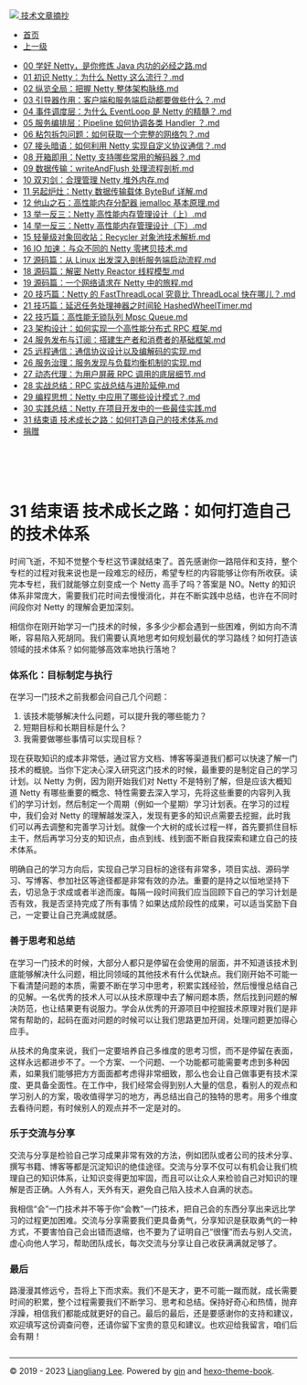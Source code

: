 <!DOCTYPE html>

<html xmlns="http://www.w3.org/1999/xhtml">
<head>
<head>
<meta content="text/html; charset=utf-8" http-equiv="Content-Type"/>
<meta content="width=device-width, initial-scale=1, maximum-scale=1.0, user-scalable=no" name="viewport"/>
<meta content="zh-cn" http-equiv="content-language"/>
<meta content="31 结束语  技术成长之路：如何打造自己的技术体系" name="description"/>
<link href="/static/favicon.png" rel="icon"/>
<title>31 结束语  技术成长之路：如何打造自己的技术体系 </title>
<link href="/static/index.css" rel="stylesheet"/>
<link href="/static/highlight.min.css" rel="stylesheet"/>
<script src="/static/highlight.min.js"></script>
<meta content="Hexo 4.2.0" name="generator"/>

</head>
<body>
<div class="book-container">
<div class="book-sidebar">
<div class="book-brand">
<a href="/">
<img src="/static/favicon.png"/>
<span>技术文章摘抄</span>
</a>
</div>
<div class="book-menu uncollapsible">
<ul class="uncollapsible">
<li><a class="current-tab" href="/">首页</a></li>
<li><a href="../">上一级</a></li>
</ul>
<ul class="uncollapsible">
<li>
<a class="menu-item" href="/%e4%b8%93%e6%a0%8f/Netty%20%e6%a0%b8%e5%bf%83%e5%8e%9f%e7%90%86%e5%89%96%e6%9e%90%e4%b8%8e%20RPC%20%e5%ae%9e%e8%b7%b5-%e5%ae%8c/00%20%e5%ad%a6%e5%a5%bd%20Netty%ef%bc%8c%e6%98%af%e4%bd%a0%e4%bf%ae%e7%82%bc%20Java%20%e5%86%85%e5%8a%9f%e7%9a%84%e5%bf%85%e7%bb%8f%e4%b9%8b%e8%b7%af.md" id="00 学好 Netty，是你修炼 Java 内功的必经之路.md">00 学好 Netty，是你修炼 Java 内功的必经之路.md</a>
</li>
<li>
<a class="menu-item" href="/%e4%b8%93%e6%a0%8f/Netty%20%e6%a0%b8%e5%bf%83%e5%8e%9f%e7%90%86%e5%89%96%e6%9e%90%e4%b8%8e%20RPC%20%e5%ae%9e%e8%b7%b5-%e5%ae%8c/01%20%20%e5%88%9d%e8%af%86%20Netty%ef%bc%9a%e4%b8%ba%e4%bb%80%e4%b9%88%20Netty%20%e8%bf%99%e4%b9%88%e6%b5%81%e8%a1%8c%ef%bc%9f.md" id="01  初识 Netty：为什么 Netty 这么流行？.md">01  初识 Netty：为什么 Netty 这么流行？.md</a>
</li>
<li>
<a class="menu-item" href="/%e4%b8%93%e6%a0%8f/Netty%20%e6%a0%b8%e5%bf%83%e5%8e%9f%e7%90%86%e5%89%96%e6%9e%90%e4%b8%8e%20RPC%20%e5%ae%9e%e8%b7%b5-%e5%ae%8c/02%20%20%e7%ba%b5%e8%a7%88%e5%85%a8%e5%b1%80%ef%bc%9a%e6%8a%8a%e6%8f%a1%20Netty%20%e6%95%b4%e4%bd%93%e6%9e%b6%e6%9e%84%e8%84%89%e7%bb%9c.md" id="02  纵览全局：把握 Netty 整体架构脉络.md">02  纵览全局：把握 Netty 整体架构脉络.md</a>
</li>
<li>
<a class="menu-item" href="/%e4%b8%93%e6%a0%8f/Netty%20%e6%a0%b8%e5%bf%83%e5%8e%9f%e7%90%86%e5%89%96%e6%9e%90%e4%b8%8e%20RPC%20%e5%ae%9e%e8%b7%b5-%e5%ae%8c/03%20%20%e5%bc%95%e5%af%bc%e5%99%a8%e4%bd%9c%e7%94%a8%ef%bc%9a%e5%ae%a2%e6%88%b7%e7%ab%af%e5%92%8c%e6%9c%8d%e5%8a%a1%e7%ab%af%e5%90%af%e5%8a%a8%e9%83%bd%e8%a6%81%e5%81%9a%e4%ba%9b%e4%bb%80%e4%b9%88%ef%bc%9f.md" id="03  引导器作用：客户端和服务端启动都要做些什么？.md">03  引导器作用：客户端和服务端启动都要做些什么？.md</a>
</li>
<li>
<a class="menu-item" href="/%e4%b8%93%e6%a0%8f/Netty%20%e6%a0%b8%e5%bf%83%e5%8e%9f%e7%90%86%e5%89%96%e6%9e%90%e4%b8%8e%20RPC%20%e5%ae%9e%e8%b7%b5-%e5%ae%8c/04%20%e4%ba%8b%e4%bb%b6%e8%b0%83%e5%ba%a6%e5%b1%82%ef%bc%9a%e4%b8%ba%e4%bb%80%e4%b9%88%20EventLoop%20%e6%98%af%20Netty%20%e7%9a%84%e7%b2%be%e9%ab%93%ef%bc%9f.md" id="04 事件调度层：为什么 EventLoop 是 Netty 的精髓？.md">04 事件调度层：为什么 EventLoop 是 Netty 的精髓？.md</a>
</li>
<li>
<a class="menu-item" href="/%e4%b8%93%e6%a0%8f/Netty%20%e6%a0%b8%e5%bf%83%e5%8e%9f%e7%90%86%e5%89%96%e6%9e%90%e4%b8%8e%20RPC%20%e5%ae%9e%e8%b7%b5-%e5%ae%8c/05%20%20%e6%9c%8d%e5%8a%a1%e7%bc%96%e6%8e%92%e5%b1%82%ef%bc%9aPipeline%20%e5%a6%82%e4%bd%95%e5%8d%8f%e8%b0%83%e5%90%84%e7%b1%bb%20Handler%20%ef%bc%9f.md" id="05  服务编排层：Pipeline 如何协调各类 Handler ？.md">05  服务编排层：Pipeline 如何协调各类 Handler ？.md</a>
</li>
<li>
<a class="menu-item" href="/%e4%b8%93%e6%a0%8f/Netty%20%e6%a0%b8%e5%bf%83%e5%8e%9f%e7%90%86%e5%89%96%e6%9e%90%e4%b8%8e%20RPC%20%e5%ae%9e%e8%b7%b5-%e5%ae%8c/06%20%20%e7%b2%98%e5%8c%85%e6%8b%86%e5%8c%85%e9%97%ae%e9%a2%98%ef%bc%9a%e5%a6%82%e4%bd%95%e8%8e%b7%e5%8f%96%e4%b8%80%e4%b8%aa%e5%ae%8c%e6%95%b4%e7%9a%84%e7%bd%91%e7%bb%9c%e5%8c%85%ef%bc%9f.md" id="06  粘包拆包问题：如何获取一个完整的网络包？.md">06  粘包拆包问题：如何获取一个完整的网络包？.md</a>
</li>
<li>
<a class="menu-item" href="/%e4%b8%93%e6%a0%8f/Netty%20%e6%a0%b8%e5%bf%83%e5%8e%9f%e7%90%86%e5%89%96%e6%9e%90%e4%b8%8e%20RPC%20%e5%ae%9e%e8%b7%b5-%e5%ae%8c/07%20%20%e6%8e%a5%e5%a4%b4%e6%9a%97%e8%af%ad%ef%bc%9a%e5%a6%82%e4%bd%95%e5%88%a9%e7%94%a8%20Netty%20%e5%ae%9e%e7%8e%b0%e8%87%aa%e5%ae%9a%e4%b9%89%e5%8d%8f%e8%ae%ae%e9%80%9a%e4%bf%a1%ef%bc%9f.md" id="07  接头暗语：如何利用 Netty 实现自定义协议通信？.md">07  接头暗语：如何利用 Netty 实现自定义协议通信？.md</a>
</li>
<li>
<a class="menu-item" href="/%e4%b8%93%e6%a0%8f/Netty%20%e6%a0%b8%e5%bf%83%e5%8e%9f%e7%90%86%e5%89%96%e6%9e%90%e4%b8%8e%20RPC%20%e5%ae%9e%e8%b7%b5-%e5%ae%8c/08%20%20%e5%bc%80%e7%ae%b1%e5%8d%b3%e7%94%a8%ef%bc%9aNetty%20%e6%94%af%e6%8c%81%e5%93%aa%e4%ba%9b%e5%b8%b8%e7%94%a8%e7%9a%84%e8%a7%a3%e7%a0%81%e5%99%a8%ef%bc%9f.md" id="08  开箱即用：Netty 支持哪些常用的解码器？.md">08  开箱即用：Netty 支持哪些常用的解码器？.md</a>
</li>
<li>
<a class="menu-item" href="/%e4%b8%93%e6%a0%8f/Netty%20%e6%a0%b8%e5%bf%83%e5%8e%9f%e7%90%86%e5%89%96%e6%9e%90%e4%b8%8e%20RPC%20%e5%ae%9e%e8%b7%b5-%e5%ae%8c/09%20%20%e6%95%b0%e6%8d%ae%e4%bc%a0%e8%be%93%ef%bc%9awriteAndFlush%20%e5%a4%84%e7%90%86%e6%b5%81%e7%a8%8b%e5%89%96%e6%9e%90.md" id="09  数据传输：writeAndFlush 处理流程剖析.md">09  数据传输：writeAndFlush 处理流程剖析.md</a>
</li>
<li>
<a class="menu-item" href="/%e4%b8%93%e6%a0%8f/Netty%20%e6%a0%b8%e5%bf%83%e5%8e%9f%e7%90%86%e5%89%96%e6%9e%90%e4%b8%8e%20RPC%20%e5%ae%9e%e8%b7%b5-%e5%ae%8c/10%20%20%e5%8f%8c%e5%88%83%e5%89%91%ef%bc%9a%e5%90%88%e7%90%86%e7%ae%a1%e7%90%86%20Netty%20%e5%a0%86%e5%a4%96%e5%86%85%e5%ad%98.md" id="10  双刃剑：合理管理 Netty 堆外内存.md">10  双刃剑：合理管理 Netty 堆外内存.md</a>
</li>
<li>
<a class="menu-item" href="/%e4%b8%93%e6%a0%8f/Netty%20%e6%a0%b8%e5%bf%83%e5%8e%9f%e7%90%86%e5%89%96%e6%9e%90%e4%b8%8e%20RPC%20%e5%ae%9e%e8%b7%b5-%e5%ae%8c/11%20%20%e5%8f%a6%e8%b5%b7%e7%82%89%e7%81%b6%ef%bc%9aNetty%20%e6%95%b0%e6%8d%ae%e4%bc%a0%e8%be%93%e8%bd%bd%e4%bd%93%20ByteBuf%20%e8%af%a6%e8%a7%a3.md" id="11  另起炉灶：Netty 数据传输载体 ByteBuf 详解.md">11  另起炉灶：Netty 数据传输载体 ByteBuf 详解.md</a>
</li>
<li>
<a class="menu-item" href="/%e4%b8%93%e6%a0%8f/Netty%20%e6%a0%b8%e5%bf%83%e5%8e%9f%e7%90%86%e5%89%96%e6%9e%90%e4%b8%8e%20RPC%20%e5%ae%9e%e8%b7%b5-%e5%ae%8c/12%20%20%e4%bb%96%e5%b1%b1%e4%b9%8b%e7%9f%b3%ef%bc%9a%e9%ab%98%e6%80%a7%e8%83%bd%e5%86%85%e5%ad%98%e5%88%86%e9%85%8d%e5%99%a8%20jemalloc%20%e5%9f%ba%e6%9c%ac%e5%8e%9f%e7%90%86.md" id="12  他山之石：高性能内存分配器 jemalloc 基本原理.md">12  他山之石：高性能内存分配器 jemalloc 基本原理.md</a>
</li>
<li>
<a class="menu-item" href="/%e4%b8%93%e6%a0%8f/Netty%20%e6%a0%b8%e5%bf%83%e5%8e%9f%e7%90%86%e5%89%96%e6%9e%90%e4%b8%8e%20RPC%20%e5%ae%9e%e8%b7%b5-%e5%ae%8c/13%20%20%e4%b8%be%e4%b8%80%e5%8f%8d%e4%b8%89%ef%bc%9aNetty%20%e9%ab%98%e6%80%a7%e8%83%bd%e5%86%85%e5%ad%98%e7%ae%a1%e7%90%86%e8%ae%be%e8%ae%a1%ef%bc%88%e4%b8%8a%ef%bc%89.md" id="13  举一反三：Netty 高性能内存管理设计（上）.md">13  举一反三：Netty 高性能内存管理设计（上）.md</a>
</li>
<li>
<a class="menu-item" href="/%e4%b8%93%e6%a0%8f/Netty%20%e6%a0%b8%e5%bf%83%e5%8e%9f%e7%90%86%e5%89%96%e6%9e%90%e4%b8%8e%20RPC%20%e5%ae%9e%e8%b7%b5-%e5%ae%8c/14%20%20%e4%b8%be%e4%b8%80%e5%8f%8d%e4%b8%89%ef%bc%9aNetty%20%e9%ab%98%e6%80%a7%e8%83%bd%e5%86%85%e5%ad%98%e7%ae%a1%e7%90%86%e8%ae%be%e8%ae%a1%ef%bc%88%e4%b8%8b%ef%bc%89.md" id="14  举一反三：Netty 高性能内存管理设计（下）.md">14  举一反三：Netty 高性能内存管理设计（下）.md</a>
</li>
<li>
<a class="menu-item" href="/%e4%b8%93%e6%a0%8f/Netty%20%e6%a0%b8%e5%bf%83%e5%8e%9f%e7%90%86%e5%89%96%e6%9e%90%e4%b8%8e%20RPC%20%e5%ae%9e%e8%b7%b5-%e5%ae%8c/15%20%20%e8%bd%bb%e9%87%8f%e7%ba%a7%e5%af%b9%e8%b1%a1%e5%9b%9e%e6%94%b6%e7%ab%99%ef%bc%9aRecycler%20%e5%af%b9%e8%b1%a1%e6%b1%a0%e6%8a%80%e6%9c%af%e8%a7%a3%e6%9e%90.md" id="15  轻量级对象回收站：Recycler 对象池技术解析.md">15  轻量级对象回收站：Recycler 对象池技术解析.md</a>
</li>
<li>
<a class="menu-item" href="/%e4%b8%93%e6%a0%8f/Netty%20%e6%a0%b8%e5%bf%83%e5%8e%9f%e7%90%86%e5%89%96%e6%9e%90%e4%b8%8e%20RPC%20%e5%ae%9e%e8%b7%b5-%e5%ae%8c/16%20%20IO%20%e5%8a%a0%e9%80%9f%ef%bc%9a%e4%b8%8e%e4%bc%97%e4%b8%8d%e5%90%8c%e7%9a%84%20Netty%20%e9%9b%b6%e6%8b%b7%e8%b4%9d%e6%8a%80%e6%9c%af.md" id="16  IO 加速：与众不同的 Netty 零拷贝技术.md">16  IO 加速：与众不同的 Netty 零拷贝技术.md</a>
</li>
<li>
<a class="menu-item" href="/%e4%b8%93%e6%a0%8f/Netty%20%e6%a0%b8%e5%bf%83%e5%8e%9f%e7%90%86%e5%89%96%e6%9e%90%e4%b8%8e%20RPC%20%e5%ae%9e%e8%b7%b5-%e5%ae%8c/17%20%20%e6%ba%90%e7%a0%81%e7%af%87%ef%bc%9a%e4%bb%8e%20Linux%20%e5%87%ba%e5%8f%91%e6%b7%b1%e5%85%a5%e5%89%96%e6%9e%90%e6%9c%8d%e5%8a%a1%e7%ab%af%e5%90%af%e5%8a%a8%e6%b5%81%e7%a8%8b.md" id="17  源码篇：从 Linux 出发深入剖析服务端启动流程.md">17  源码篇：从 Linux 出发深入剖析服务端启动流程.md</a>
</li>
<li>
<a class="menu-item" href="/%e4%b8%93%e6%a0%8f/Netty%20%e6%a0%b8%e5%bf%83%e5%8e%9f%e7%90%86%e5%89%96%e6%9e%90%e4%b8%8e%20RPC%20%e5%ae%9e%e8%b7%b5-%e5%ae%8c/18%20%20%e6%ba%90%e7%a0%81%e7%af%87%ef%bc%9a%e8%a7%a3%e5%af%86%20Netty%20Reactor%20%e7%ba%bf%e7%a8%8b%e6%a8%a1%e5%9e%8b.md" id="18  源码篇：解密 Netty Reactor 线程模型.md">18  源码篇：解密 Netty Reactor 线程模型.md</a>
</li>
<li>
<a class="menu-item" href="/%e4%b8%93%e6%a0%8f/Netty%20%e6%a0%b8%e5%bf%83%e5%8e%9f%e7%90%86%e5%89%96%e6%9e%90%e4%b8%8e%20RPC%20%e5%ae%9e%e8%b7%b5-%e5%ae%8c/19%20%20%e6%ba%90%e7%a0%81%e7%af%87%ef%bc%9a%e4%b8%80%e4%b8%aa%e7%bd%91%e7%bb%9c%e8%af%b7%e6%b1%82%e5%9c%a8%20Netty%20%e4%b8%ad%e7%9a%84%e6%97%85%e7%a8%8b.md" id="19  源码篇：一个网络请求在 Netty 中的旅程.md">19  源码篇：一个网络请求在 Netty 中的旅程.md</a>
</li>
<li>
<a class="menu-item" href="/%e4%b8%93%e6%a0%8f/Netty%20%e6%a0%b8%e5%bf%83%e5%8e%9f%e7%90%86%e5%89%96%e6%9e%90%e4%b8%8e%20RPC%20%e5%ae%9e%e8%b7%b5-%e5%ae%8c/20%20%20%e6%8a%80%e5%b7%a7%e7%af%87%ef%bc%9aNetty%20%e7%9a%84%20FastThreadLocal%20%e7%a9%b6%e7%ab%9f%e6%af%94%20ThreadLocal%20%e5%bf%ab%e5%9c%a8%e5%93%aa%e5%84%bf%ef%bc%9f.md" id="20  技巧篇：Netty 的 FastThreadLocal 究竟比 ThreadLocal 快在哪儿？.md">20  技巧篇：Netty 的 FastThreadLocal 究竟比 ThreadLocal 快在哪儿？.md</a>
</li>
<li>
<a class="menu-item" href="/%e4%b8%93%e6%a0%8f/Netty%20%e6%a0%b8%e5%bf%83%e5%8e%9f%e7%90%86%e5%89%96%e6%9e%90%e4%b8%8e%20RPC%20%e5%ae%9e%e8%b7%b5-%e5%ae%8c/21%20%20%e6%8a%80%e5%b7%a7%e7%af%87%ef%bc%9a%e5%bb%b6%e8%bf%9f%e4%bb%bb%e5%8a%a1%e5%a4%84%e7%90%86%e7%a5%9e%e5%99%a8%e4%b9%8b%e6%97%b6%e9%97%b4%e8%bd%ae%20HashedWheelTimer.md" id="21  技巧篇：延迟任务处理神器之时间轮 HashedWheelTimer.md">21  技巧篇：延迟任务处理神器之时间轮 HashedWheelTimer.md</a>
</li>
<li>
<a class="menu-item" href="/%e4%b8%93%e6%a0%8f/Netty%20%e6%a0%b8%e5%bf%83%e5%8e%9f%e7%90%86%e5%89%96%e6%9e%90%e4%b8%8e%20RPC%20%e5%ae%9e%e8%b7%b5-%e5%ae%8c/22%20%20%e6%8a%80%e5%b7%a7%e7%af%87%ef%bc%9a%e9%ab%98%e6%80%a7%e8%83%bd%e6%97%a0%e9%94%81%e9%98%9f%e5%88%97%20Mpsc%20Queue.md" id="22  技巧篇：高性能无锁队列 Mpsc Queue.md">22  技巧篇：高性能无锁队列 Mpsc Queue.md</a>
</li>
<li>
<a class="menu-item" href="/%e4%b8%93%e6%a0%8f/Netty%20%e6%a0%b8%e5%bf%83%e5%8e%9f%e7%90%86%e5%89%96%e6%9e%90%e4%b8%8e%20RPC%20%e5%ae%9e%e8%b7%b5-%e5%ae%8c/23%20%20%e6%9e%b6%e6%9e%84%e8%ae%be%e8%ae%a1%ef%bc%9a%e5%a6%82%e4%bd%95%e5%ae%9e%e7%8e%b0%e4%b8%80%e4%b8%aa%e9%ab%98%e6%80%a7%e8%83%bd%e5%88%86%e5%b8%83%e5%bc%8f%20RPC%20%e6%a1%86%e6%9e%b6.md" id="23  架构设计：如何实现一个高性能分布式 RPC 框架.md">23  架构设计：如何实现一个高性能分布式 RPC 框架.md</a>
</li>
<li>
<a class="menu-item" href="/%e4%b8%93%e6%a0%8f/Netty%20%e6%a0%b8%e5%bf%83%e5%8e%9f%e7%90%86%e5%89%96%e6%9e%90%e4%b8%8e%20RPC%20%e5%ae%9e%e8%b7%b5-%e5%ae%8c/24%20%20%e6%9c%8d%e5%8a%a1%e5%8f%91%e5%b8%83%e4%b8%8e%e8%ae%a2%e9%98%85%ef%bc%9a%e6%90%ad%e5%bb%ba%e7%94%9f%e4%ba%a7%e8%80%85%e5%92%8c%e6%b6%88%e8%b4%b9%e8%80%85%e7%9a%84%e5%9f%ba%e7%a1%80%e6%a1%86%e6%9e%b6.md" id="24  服务发布与订阅：搭建生产者和消费者的基础框架.md">24  服务发布与订阅：搭建生产者和消费者的基础框架.md</a>
</li>
<li>
<a class="menu-item" href="/%e4%b8%93%e6%a0%8f/Netty%20%e6%a0%b8%e5%bf%83%e5%8e%9f%e7%90%86%e5%89%96%e6%9e%90%e4%b8%8e%20RPC%20%e5%ae%9e%e8%b7%b5-%e5%ae%8c/25%20%20%e8%bf%9c%e7%a8%8b%e9%80%9a%e4%bf%a1%ef%bc%9a%e9%80%9a%e4%bf%a1%e5%8d%8f%e8%ae%ae%e8%ae%be%e8%ae%a1%e4%bb%a5%e5%8f%8a%e7%bc%96%e8%a7%a3%e7%a0%81%e7%9a%84%e5%ae%9e%e7%8e%b0.md" id="25  远程通信：通信协议设计以及编解码的实现.md">25  远程通信：通信协议设计以及编解码的实现.md</a>
</li>
<li>
<a class="menu-item" href="/%e4%b8%93%e6%a0%8f/Netty%20%e6%a0%b8%e5%bf%83%e5%8e%9f%e7%90%86%e5%89%96%e6%9e%90%e4%b8%8e%20RPC%20%e5%ae%9e%e8%b7%b5-%e5%ae%8c/26%20%20%e6%9c%8d%e5%8a%a1%e6%b2%bb%e7%90%86%ef%bc%9a%e6%9c%8d%e5%8a%a1%e5%8f%91%e7%8e%b0%e4%b8%8e%e8%b4%9f%e8%bd%bd%e5%9d%87%e8%a1%a1%e6%9c%ba%e5%88%b6%e7%9a%84%e5%ae%9e%e7%8e%b0.md" id="26  服务治理：服务发现与负载均衡机制的实现.md">26  服务治理：服务发现与负载均衡机制的实现.md</a>
</li>
<li>
<a class="menu-item" href="/%e4%b8%93%e6%a0%8f/Netty%20%e6%a0%b8%e5%bf%83%e5%8e%9f%e7%90%86%e5%89%96%e6%9e%90%e4%b8%8e%20RPC%20%e5%ae%9e%e8%b7%b5-%e5%ae%8c/27%20%20%e5%8a%a8%e6%80%81%e4%bb%a3%e7%90%86%ef%bc%9a%e4%b8%ba%e7%94%a8%e6%88%b7%e5%b1%8f%e8%94%bd%20RPC%20%e8%b0%83%e7%94%a8%e7%9a%84%e5%ba%95%e5%b1%82%e7%bb%86%e8%8a%82.md" id="27  动态代理：为用户屏蔽 RPC 调用的底层细节.md">27  动态代理：为用户屏蔽 RPC 调用的底层细节.md</a>
</li>
<li>
<a class="menu-item" href="/%e4%b8%93%e6%a0%8f/Netty%20%e6%a0%b8%e5%bf%83%e5%8e%9f%e7%90%86%e5%89%96%e6%9e%90%e4%b8%8e%20RPC%20%e5%ae%9e%e8%b7%b5-%e5%ae%8c/28%20%20%e5%ae%9e%e6%88%98%e6%80%bb%e7%bb%93%ef%bc%9aRPC%20%e5%ae%9e%e6%88%98%e6%80%bb%e7%bb%93%e4%b8%8e%e8%bf%9b%e9%98%b6%e5%bb%b6%e4%bc%b8.md" id="28  实战总结：RPC 实战总结与进阶延伸.md">28  实战总结：RPC 实战总结与进阶延伸.md</a>
</li>
<li>
<a class="menu-item" href="/%e4%b8%93%e6%a0%8f/Netty%20%e6%a0%b8%e5%bf%83%e5%8e%9f%e7%90%86%e5%89%96%e6%9e%90%e4%b8%8e%20RPC%20%e5%ae%9e%e8%b7%b5-%e5%ae%8c/29%20%20%e7%bc%96%e7%a8%8b%e6%80%9d%e6%83%b3%ef%bc%9aNetty%20%e4%b8%ad%e5%ba%94%e7%94%a8%e4%ba%86%e5%93%aa%e4%ba%9b%e8%ae%be%e8%ae%a1%e6%a8%a1%e5%bc%8f%ef%bc%9f.md" id="29  编程思想：Netty 中应用了哪些设计模式？.md">29  编程思想：Netty 中应用了哪些设计模式？.md</a>
</li>
<li>
<a class="menu-item" href="/%e4%b8%93%e6%a0%8f/Netty%20%e6%a0%b8%e5%bf%83%e5%8e%9f%e7%90%86%e5%89%96%e6%9e%90%e4%b8%8e%20RPC%20%e5%ae%9e%e8%b7%b5-%e5%ae%8c/30%20%20%e5%ae%9e%e8%b7%b5%e6%80%bb%e7%bb%93%ef%bc%9aNetty%20%e5%9c%a8%e9%a1%b9%e7%9b%ae%e5%bc%80%e5%8f%91%e4%b8%ad%e7%9a%84%e4%b8%80%e4%ba%9b%e6%9c%80%e4%bd%b3%e5%ae%9e%e8%b7%b5.md" id="30  实践总结：Netty 在项目开发中的一些最佳实践.md">30  实践总结：Netty 在项目开发中的一些最佳实践.md</a>
</li>
<li>
<a class="menu-item" href="/%e4%b8%93%e6%a0%8f/Netty%20%e6%a0%b8%e5%bf%83%e5%8e%9f%e7%90%86%e5%89%96%e6%9e%90%e4%b8%8e%20RPC%20%e5%ae%9e%e8%b7%b5-%e5%ae%8c/31%20%e7%bb%93%e6%9d%9f%e8%af%ad%20%20%e6%8a%80%e6%9c%af%e6%88%90%e9%95%bf%e4%b9%8b%e8%b7%af%ef%bc%9a%e5%a6%82%e4%bd%95%e6%89%93%e9%80%a0%e8%87%aa%e5%b7%b1%e7%9a%84%e6%8a%80%e6%9c%af%e4%bd%93%e7%b3%bb.md" id="31 结束语  技术成长之路：如何打造自己的技术体系.md">31 结束语  技术成长之路：如何打造自己的技术体系.md</a>
</li>
<li><a href="/assets/捐赠.md">捐赠</a></li>
</ul>
</div>
</div>
<div class="sidebar-toggle" onclick="sidebar_toggle()" onmouseleave="remove_inner()" onmouseover="add_inner()">
<div class="sidebar-toggle-inner"></div>
</div>
<div class="off-canvas-content">
<div class="columns">
<div class="column col-12 col-lg-12">
<div class="book-navbar">
<header class="navbar">
<section class="navbar-section">
<a onclick="open_sidebar()">
<i class="icon icon-menu"></i>
</a>
</section>
</header>
</div>
<div class="book-content" style="max-width: 960px; margin: 0 auto;
    overflow-x: auto;
    overflow-y: hidden;">
<div class="book-post">

<p align="center" id="tip"></p>
<h1 class="title" data-id="31 结束语  技术成长之路：如何打造自己的技术体系" id="title">31 结束语  技术成长之路：如何打造自己的技术体系</h1>
<div><p>时间飞逝，不知不觉整个专栏这节课就结束了。首先感谢你一路陪伴和支持，整个专栏的过程对我来说也是一段难忘的经历，希望专栏的内容能够让你有所收获。读完本专栏，我们就能够立刻变成一个 Netty 高手了吗？答案是 NO。Netty 的知识体系非常庞大，需要我们花时间去慢慢消化，并在不断实践中总结，也许在不同时间段你对 Netty 的理解会更加深刻。</p>
<p>相信你在刚开始学习一门技术的时候，多多少少都会遇到一些困难，例如方向不清晰，容易陷入死胡同。我们需要认真地思考如何规划最优的学习路线？如何打造该领域的技术体系？如何能够高效率地执行落地？</p>
<h3 id="体系化-目标制定与执行">体系化：目标制定与执行</h3>
<p>在学习一门技术之前我都会问自己几个问题：</p>
<ol>
<li>该技术能够解决什么问题，可以提升我的哪些能力？</li>
<li>短期目标和长期目标是什么？</li>
<li>我需要做哪些事情可以实现目标？</li>
</ol>
<p>现在获取知识的成本非常低，通过官方文档、博客等渠道我们都可以快速了解一门技术的概貌。当你下定决心深入研究这门技术的时候，最重要的是制定自己的学习计划。以 Netty 为例，因为刚开始我们对 Netty 不是特别了解，但是应该大概知道 Netty 有哪些重要的概念、特性需要去深入学习，先将这些重要的内容列入我们的学习计划，然后制定一个周期（例如一个星期）学习计划表。在学习的过程中，我们会对 Netty 的理解越发深入，发现有更多的知识点需要去挖掘，此时我们可以再去调整和完善学习计划。就像一个大树的成长过程一样，首先要抓住目标主干，然后再学习分支的知识点，由点到线、线到面不断自我探索和建立自己的技术体系。</p>
<p>明确自己的学习方向后，实现自己学习目标的途径有非常多，项目实战、源码学习、写博客、参加社区等途径都是非常有效的办法。重要的是持之以恒地坚持下去，切忌急于求成或者半途而废。每隔一段时间我们应当回顾下自己的学习计划是否有效，我是否坚持完成了所有事情？如果达成阶段性的成果，可以适当奖励下自己，一定要让自己充满成就感。</p>
<h3 id="善于思考和总结">善于思考和总结</h3>
<p>在学习一门技术的时候，大部分人都只是停留在会使用的层面，并不知道该技术到底能够解决什么问题，相比同领域的其他技术有什么优缺点。我们刚开始不可能一下看清楚问题的本质，需要不断在学习中思考，积累实践经验，然后慢慢总结自己的见解。一名优秀的技术人可以从技术原理中去了解问题本质，然后找到问题的解决防范，也让结果更有说服力。学会从优秀的开源项目中挖掘技术原理对我们是非常有帮助的，起码在面对问题的时候可以让我们思路更加开阔，处理问题更加得心应手。</p>
<p>从技术的角度来说，我们一定要培养自己多维度的思考习惯，而不是停留在表面，这样永远都进步不了。一个方案、一个问题、一个功能都可能需要考虑到多种因素，如果我们能够把方方面面都考虑得非常细致，那么也会让自己做事更有技术深度、更具备全面性。在工作中，我们经常会得到别人大量的信息，看别人的观点和学习别人的方案，吸收值得学习的地方，再总结出自己的独特的思考。用多个维度去看待问题，有时候别人的观点并不一定是对的。</p>
<h3 id="乐于交流与分享">乐于交流与分享</h3>
<p>交流与分享是检验自己学习成果非常有效的方法，例如团队或者公司的技术分享、撰写书籍、博客等都是沉淀知识的绝佳途径。交流与分享不仅可以有机会让我们梳理自己的知识体系，让知识变得更加牢固，而且可以让众人来检验自己对知识的理解是否正确。人外有人，天外有天，避免自己陷入技术人自满的状态。</p>
<p>我相信“会”一门技术并不等于你“会教”一门技术，把自己会的东西分享出来远比学习的过程更加困难。交流与分享需要我们更具备勇气，分享知识是获取勇气的一种方式，不要害怕自己会出错而退缩，也不要为了证明自己“很懂”而去与别人交流，虚心向他人学习，帮助团队成长，每次交流与分享让自己收获满满就足够了。</p>
<h3 id="最后">最后</h3>
<p>路漫漫其修远兮，吾将上下而求索。我们不是天才，更不可能一蹴而就，成长需要时间的积累，整个过程需要我们不断学习、思考和总结。保持好奇心和热情，抛弃浮躁，相信我们都能成就更好的自己。最后的最后，还是要感谢你的支持和建议，欢迎填写这份调查问卷，还请你留下宝贵的意见和建议。也欢迎给我留言，咱们后会有期！</p>
</div>
</div>
<div>
<div id="prePage" style="float: left">
</div>
<div id="nextPage" style="float: right">
</div>
</div>
</div>
</div>
</div>
<div class="copyright">
<hr/>
<p>© 2019 - 2023 <a href="/cdn-cgi/l/email-protection#ee828282d7dadfdfded9ae89838f8782c08d8183" target="_blank">Liangliang Lee</a>.
                    Powered by <a href="https://github.com/gin-gonic/gin" target="_blank">gin</a> and <a href="https://github.com/kaiiiz/hexo-theme-book" target="_blank">hexo-theme-book</a>.</p>
</div>
</div>
<a class="off-canvas-overlay" onclick="hide_canvas()"></a>
</div>
<script>(function(){function c(){var b=a.contentDocument||a.contentWindow.document;if(b){var d=b.createElement('script');d.innerHTML="window.__CF$cv$params={r:'8f0b64f50dfd85dd',t:'MTczMzk4MjE4MC4wMDAwMDA='};var a=document.createElement('script');a.nonce='';a.src='/cdn-cgi/challenge-platform/scripts/jsd/main.js';document.getElementsByTagName('head')[0].appendChild(a);";b.getElementsByTagName('head')[0].appendChild(d)}}if(document.body){var a=document.createElement('iframe');a.height=1;a.width=1;a.style.position='absolute';a.style.top=0;a.style.left=0;a.style.border='none';a.style.visibility='hidden';document.body.appendChild(a);if('loading'!==document.readyState)c();else if(window.addEventListener)document.addEventListener('DOMContentLoaded',c);else{var e=document.onreadystatechange||function(){};document.onreadystatechange=function(b){e(b);'loading'!==document.readyState&&(document.onreadystatechange=e,c())}}}})();</script></body>

<script src="/static/index.js"></script>
</head></html>